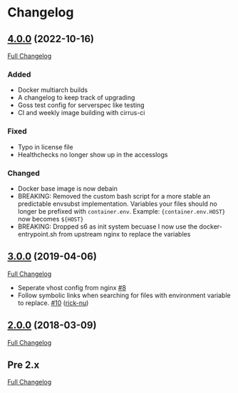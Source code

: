 # Changelog

## [4.0.0](https://github.com/nstapelbroek/docker-static-webserver/tree/4.0.0) (2022-10-16)

[Full Changelog](https://github.com/nstapelbroek/docker-static-webserver/compare/3.0.0...4.0.0)

### Added 

- Docker multiarch builds
- A changelog to keep track of upgrading
- Goss test config for serverspec like testing
- CI and weekly image building with cirrus-ci

### Fixed

- Typo in license file
- Healthchecks no longer show up in the accesslogs

### Changed

- Docker base image is now debain
- BREAKING: Removed the custom bash script for a more stable an predictable envsubst implementation. Variables your files should no longer be prefixed with `container.env`. Example: `{container.env.HOST}` now becomes `${HOST}`
- BREAKING: Dropped s6 as init system becuase I now use the docker-entrypoint.sh from upstream nginx to replace the variables


## [3.0.0](https://github.com/nstapelbroek/docker-static-webserver/tree/3.0.0) (2019-04-06)

[Full Changelog](https://github.com/nstapelbroek/docker-static-webserver/compare/2.0.0...3.0.0)


- Seperate vhost config from nginx [\#8](https://github.com/nstapelbroek/docker-static-webserver/issues/8)
- Follow symbolic links when searching for files with environment variable to replace. [\#10](https://github.com/nstapelbroek/docker-static-webserver/pull/10) ([rick-nu](https://github.com/rick-nu))

## [2.0.0](https://github.com/nstapelbroek/docker-static-webserver/tree/2.0.0) (2018-03-09)

[Full Changelog](https://github.com/nstapelbroek/docker-static-webserver/compare/1.0.1...2.0.0)

##  Pre 2.x

[Full Changelog](https://github.com/nstapelbroek/docker-static-webserver/compare/1.0.0...1.0.1)

